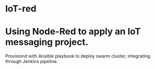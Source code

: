 # IoT-red
# Using Node-Red to apply an IoT messaging project.

Provisiond with Ansible playbook to deploy swarm cluster, integrating through Jenkins pipeline. 

